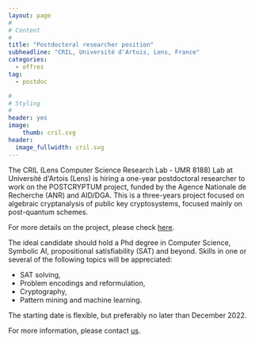 ```yaml
---
layout: page
#
# Content
#
title: "Postdoctoral researcher position"
subheadline: "CRIL, Université d'Artois, Lens, France"
categories:
  - offres
tag: 
  - postdoc

#
# Styling
#
header: yes
image:
    thumb: cril.svg
header:
  image_fullwidth: cril.svg
---
```


The CRIL (Lens Computer Science Research Lab - UMR 8188) Lab at Université d'Artois (Lens) is hiring a one-year postdoctoral researcher to work on the POSTCRYPTUM project, funded by the Agence Nationale de Recherche (ANR) and AID/DGA. This is a three-years project focused on algebraic cryptanalysis of public key cryptosystems, focused mainly on post-quantum schemes.
 
For more details on the project, please check [here](https://home.mis.u-picardie.fr/~ionica/postcryptum/Welcome.html).

The ideal candidate should hold a Phd degree in Computer Science, Symbolic AI, propositional satisfiability (SAT) and beyond.
Skills in one or several of the following topics will be appreciated:

- SAT solving,
- Problem encodings and reformulation,
- Cryptography,
- Pattern mining and machine learning.
 
The starting date is flexible, but preferably no later than December 2022.
 
For more information, please contact [us](mailto:audemard@cril.fr,jabbour@cril.fr,sais@cril.fr).

